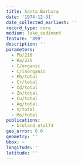 ```yaml
---
title: Santa Barbara
date: '1974-12-31'
date_collected_earliest: ''
record_type: core
medium: lake_sediment
feature: '899'
description: ''
parameters: 
  - Pb/210
  - Ra/226
  - C/organic
  - C/inorganic
  - Pb/total
  - Cr/total
  - Cd/total
  - Zn/total
  - Cu/total
  - Ag/total
  - V/total
  - Mo/total
publications:
  - bruland_etal74
geo_error: 0.0
geometry: ''
bbox: ~
longitude: ''
latitude: ''
---
```

